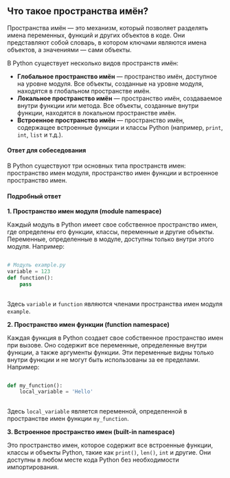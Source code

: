 
## Что такое пространства имён?

Пространства имён — это механизм, который позволяет разделять имена переменных, функций и других объектов в коде. Они представляют собой словарь, в котором ключами являются имена объектов, а значениями — сами объекты.

В Python существует несколько видов пространств имён:

- **Глобальное пространство имён** — пространство имён, доступное на уровне модуля. Все объекты, созданные на уровне модуля, находятся в глобальном пространстве имён.
- **Локальное пространство имён** — пространство имён, создаваемое внутри функции или метода. Все объекты, созданные внутри функции, находятся в локальном пространстве имён.
- **Встроенное пространство имён** — пространство имён, содержащее встроенные функции и классы Python (например, `print`, `int`, `list` и т.д.).

#### Ответ для собеседования

В Python существуют три основных типа пространств имен: пространство имен модуля, пространство имен функции и встроенное пространство имен.

#### Подробный ответ

**1. Пространство имен модуля (module namespace)**

Каждый модуль в Python имеет свое собственное пространство имен, где определены его функции, классы, переменные и другие объекты. Переменные, определенные в модуле, доступны только внутри этого модуля. Например:

```python

# Модуль example.py
variable = 123
def function():
    pass
    
```

Здесь `variable` и `function` являются членами пространства имен модуля `example`.

**2. Пространство имен функции (function namespace)**

Каждая функция в Python создает свое собственное пространство имен при вызове. Оно содержит все переменные, определенные внутри функции, а также аргументы функции. Эти переменные видны только внутри функции и не могут быть использованы за ее пределами. Например:

```python

def my_function():
    local_variable = 'Hello'
    
```

Здесь `local_variable` является переменной, определенной в пространстве имен функции `my_function`.

**3. Встроенное пространство имен (built-in namespace)**

Это пространство имен, которое содержит все встроенные функции, классы и объекты Python, такие как `print()`, `len()`, `int` и другие. Они доступны в любом месте кода Python без необходимости импортирования.